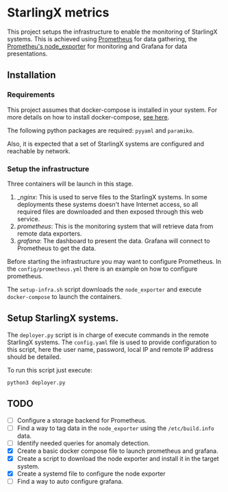 # StarlingX metrics

This project setups the infrastructure to enable the monitoring of StarlingX systems. This is achieved using [Prometheus](https://prometheus.io) for data gathering, the [Prometheu's node_exporter](https://github.com/prometheus/node_exporter) for monitoring and Grafana for data presentations.

## Installation

### Requirements

This project assumes that docker-compose is installed in your system. For more details on how to install docker-compose, [see here](https://docs.docker.com/compose/install/).

The following python packages are required: `pyyaml` and `paramiko`.

Also, it is expected that a set of StarlingX systems are configured and reachable by network.

### Setup the infrastructure

Three containers will be launch in this stage.

1. __nginx_: This is used to serve files to the StarlingX systems. In some deployments these systems doesn't have Internet access, so all required files are downloaded and then exposed through this web service.
2. _prometheus_: This is the monitoring system that will retrieve data from remote data exporters.
3. _grafana_: The dashboard to present the data. Grafana will connect to Prometheus to get the data.

Before starting the infrastructure you may want to configure Prometheus. In the `config/prometheus.yml` there is an example on how to configure prometheus.

The `setup-infra.sh` script downloads the `node_exporter` and execute `docker-compose` to launch the containers.

## Setup StarlingX systems.

The `deployer.py` script is in charge of execute commands in the remote StarlingX systems. The `config.yaml` file is used to provide configuration to this script, here the user name, password, local IP and remote IP address should be detailed.

To run this script just execute:

```
python3 deployer.py
```

## TODO
 - [ ] Configure a storage backend for Prometheus.
 - [ ] Find a way to tag data in the `node_exporter` using the `/etc/build.info` data.
 - [ ] Identify needed queries for anomaly detection.
 - [X] Create a basic docker compose file to launch prometheus and grafana.
 - [X] Create a script to download the node exporter and install it in the target system.
 - [X] Create a systemd file to configure the node exporter
 - [ ] Find a way to auto configure grafana.
